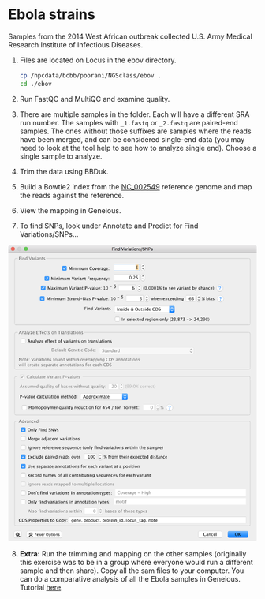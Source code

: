 # Ebola strains

Samples from the 2014 West African outbreak collected U.S. Army Medical Research Institute of Infectious Diseases.

1. Files are located on Locus in the ebov directory.   

   ```bash
   cp /hpcdata/bcbb/poorani/NGSclass/ebov .
   cd ./ebov
   ```

2. Run FastQC and MultiQC and examine quality.

3. There are multiple samples in the folder.  Each will have a different SRA run number.  The samples with `_1.fastq` or `_2.fastq` are paired-end samples.  The ones without those suffixes are samples where the reads have been merged, and can be considered single-end data (you may need to look at the tool help to see how to analyze single end).  Choose a single sample to analyze.  

4. Trim the data using BBDuk.

5. Build a Bowtie2 index from the [NC_002549](https://www.ncbi.nlm.nih.gov/nuccore/NC_002549) reference genome and map the reads against the reference.

6. View the mapping in Geneious.

7. To find SNPs, look under Annotate and Predict for Find Variations/SNPs...

<img src="assets/img/snpgeneious.png" height=600 />


8. **Extra:** Run the trimming and mapping on the other samples (originally this exercise was to be in a group where everyone would run a different sample and then share).  Copy all the sam files to your computer.  You can do a comparative analysis of all the Ebola samples in Geneious. Tutorial [here](https://assets.geneious.com/documentation/geneious/App+Note+-+Creating+SNP+Trees+in+Geneious.pdf).  

